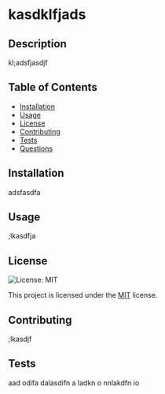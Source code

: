 # kasdklfjads 
  
## Description
kl;adsfjasdjf 


## Table of Contents
- [Installation](#installation)
- [Usage](#usage)
- [License](#license)
- [Contributing](#contributing)
- [Tests](#tests)
- [Questions](#questions)

## Installation
adsfasdfa

## Usage
;lkasdfja 


## License
![License: MIT](https://img.shields.io/badge/License-MIT-yellow.svg)

This project is licensed under the [MIT](https://opensource.org/licenses/MIT) license.
  

## Contributing
;lkasdjf

## Tests
aad odifa dalasdifn a ladkn o  nnlakdfn io 

